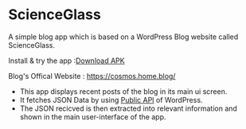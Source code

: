 
# ScienceGlass

A simple blog app which is based on a WordPress Blog website called ScienceGlass.

Install & try the app :[Download APK](https://drive.google.com/file/d/1t6S_fNJWltUb-kXMFivFwFjI0jX4oMOK/view?usp=sharing)

Blog's Offical Website : https://cosmos.home.blog/

* This app displays recent posts of the blog in its main ui screen.
* It fetches JSON Data by using [Public API](https://developer.wordpress.com/docs/api/) of WordPress.
* The JSON recicved is then extracted into relevant information and shown in the main user-interface of the app.

